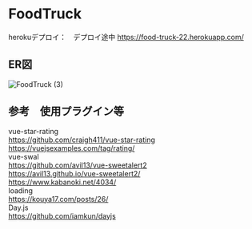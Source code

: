 # FoodTruck
herokuデプロイ：　デプロイ途中 https://food-truck-22.herokuapp.com/


## ER図
![FoodTruck (3)](https://user-images.githubusercontent.com/54837280/131238191-90bc682f-379a-414d-9b37-0ed2fb759c0b.png)

## 参考　使用プラグイン等
vue-star-rating  
https://github.com/craigh411/vue-star-rating  
https://vuejsexamples.com/tag/rating/  
vue-swal  
https://github.com/avil13/vue-sweetalert2  
https://avil13.github.io/vue-sweetalert2/  
https://www.kabanoki.net/4034/  
loading  
https://kouya17.com/posts/26/  
Day.js  
https://github.com/iamkun/dayjs
